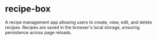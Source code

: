 # recipe-box
A recipe management app allowing users to create, view, edit, and delete recipes. Recipes are saved in the browser's local storage, ensuring persistence across page reloads.
